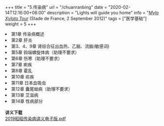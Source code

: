 +++
title = "5.传染病"
url = "/chuanranbing"
date = "2020-02-14T12:16:00+08:00"
description = "Lights will guide you home"
info = "[*Mylo Xyloto Tour*](https://timeline.coldplay.com/show/stade-de-france/) (Stade de France, 2 September 2012)"
tags = ["医学基础"]
weight = 5
+++

<li value="第1章 传染病概述.mp4" title = "第1章 传染病概述">第1章 传染病概述</li>
<li value="第2章 肝炎.mp4" title = "第2章 肝炎">第2章 肝炎</li>
<li value="第3、4、9章 肾综合征出血热、乙脑、流脑.mp4" title = "第3、4、9章 肾综合征出血热、乙脑、流脑(敏感词)">第3、4、9章 肾综合征出血热、乙脑、流脑(敏感词)</li>
<li value="第5章 钩端螺旋体病（助理不要求）.mp4" title = "第5章 钩端螺旋体病（助理不要求）">第5章 钩端螺旋体病（助理不要求）</li>
<li value="第6章 伤寒（助理不要求）.mp4" title = "第6章 伤寒（助理不要求）">第6章 伤寒（助理不要求）</li>
<li value="第7章 痢疾.mp4" title = "第7章 痢疾">第7章 痢疾</li>
<li value="第8章 霍乱.mp4" title = "第8章 霍乱">第8章 霍乱</li>
<li value="第10章 疟疾.mp4" title = "第10章 疟疾">第10章 疟疾</li>
<li value="第11章 日本血吸虫.mp4" title = "第11章 日本血吸虫">第11章 日本血吸虫</li>
<li value="第12章 囊尾蚴病（助理不要求）.mp4" title = "第12章 囊尾蚴病（助理不要求）">第12章 囊尾蚴病（助理不要求）</li>
<li value="第13章 艾滋病.mp4" title = "第13章 艾滋病">第13章 艾滋病</li>
<li value="第14章 性病部分.mp4" title = "第14章 性病部分">第14章 性病部分</li>

<br>
<b>讲义下载</b><br>
<a href = 'http://video.cfzhous.com/2019昭昭传染病讲义电子版.pdf'>2019昭昭传染病讲义电子版.pdf</a>
